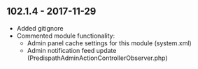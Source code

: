 ## 102.1.4 - 2017-11-29
- Added gitignore
- Commented module functionality:
    - Admin panel cache settings for this module (system.xml)
    - Admin notification feed update (PredispathAdminActionControllerObserver.php)
    
    